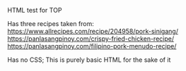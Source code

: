 HTML test for TOP

Has three recipes taken from:
https://www.allrecipes.com/recipe/204958/pork-sinigang/
https://panlasangpinoy.com/crispy-fried-chicken-recipe/
https://panlasangpinoy.com/filipino-pork-menudo-recipe/

Has no CSS; This is purely basic HTML for the sake of it